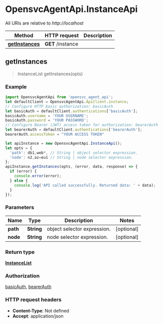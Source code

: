# OpensvcAgentApi.InstanceApi

All URIs are relative to *http://localhost*

Method | HTTP request | Description
------------- | ------------- | -------------
[**getInstances**](InstanceApi.md#getInstances) | **GET** /instance | 



## getInstances

> InstanceList getInstances(opts)



### Example

```javascript
import OpensvcAgentApi from 'opensvc_agent_api';
let defaultClient = OpensvcAgentApi.ApiClient.instance;
// Configure HTTP basic authorization: basicAuth
let basicAuth = defaultClient.authentications['basicAuth'];
basicAuth.username = 'YOUR USERNAME';
basicAuth.password = 'YOUR PASSWORD';
// Configure Bearer (JWT) access token for authorization: bearerAuth
let bearerAuth = defaultClient.authentications['bearerAuth'];
bearerAuth.accessToken = "YOUR ACCESS TOKEN"

let apiInstance = new OpensvcAgentApi.InstanceApi();
let opts = {
  'path': db1,web*, // String | object selector expression.
  'node': n2,az=eu1 // String | node selector expression.
};
apiInstance.getInstances(opts, (error, data, response) => {
  if (error) {
    console.error(error);
  } else {
    console.log('API called successfully. Returned data: ' + data);
  }
});
```

### Parameters


Name | Type | Description  | Notes
------------- | ------------- | ------------- | -------------
 **path** | **String**| object selector expression. | [optional] 
 **node** | **String**| node selector expression. | [optional] 

### Return type

[**InstanceList**](InstanceList.md)

### Authorization

[basicAuth](../README.md#basicAuth), [bearerAuth](../README.md#bearerAuth)

### HTTP request headers

- **Content-Type**: Not defined
- **Accept**: application/json

